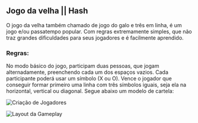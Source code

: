 ## Jogo da velha || Hash

  O jogo da velha também chamado de jogo do galo e três em linha, é um jogo e/ou passatempo popular. Com regras extremamente simples, que não traz grandes dificuldades para seus jogadores e é facilmente aprendido.

### Regras:
  
  No modo básico do jogo, participam duas pessoas, que jogam alternadamente, preenchendo cada um dos
espaços vazios. Cada participante poderá usar um símbolo (X ou O). Vence o jogador que conseguir
formar primeiro uma linha com três símbolos iguais, seja ela na horizontal, vertical ou diagonal.
Segue abaixo um modelo de cartela:

![Criação de Jogadores](https://user-images.githubusercontent.com/85769101/212354382-c07256df-d4c4-4d1a-b9d5-f754c735eb89.png)

![Layout da Gameplay](https://user-images.githubusercontent.com/85769101/212354404-aa3cc195-5d1c-4d51-95d7-b50a0f58dcfc.png)
